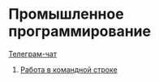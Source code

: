 # Промышленное программирование

[Телеграм-чат](https://t.me/joinchat/DgMpDXZwk1RjNDEy)

1. [Работа в командной строке](lectures/01)
